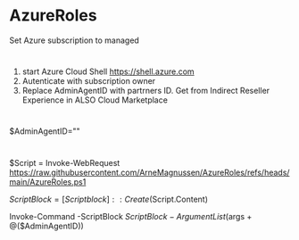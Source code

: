 # AzureRoles
Set Azure subscription to managed
#
1. start Azure Cloud Shell https://shell.azure.com
2. Autenticate with subscription owner
3. Replace  AdminAgentID with partrners ID. Get from Indirect Reseller Experience in ALSO Cloud Marketplace

#

$AdminAgentID=""

#

$Script = Invoke-WebRequest https://raw.githubusercontent.com/ArneMagnussen/AzureRoles/refs/heads/main/AzureRoles.ps1

$ScriptBlock = [Scriptblock]::Create($Script.Content)

Invoke-Command -ScriptBlock $ScriptBlock -ArgumentList ($args + @($AdminAgentID))
